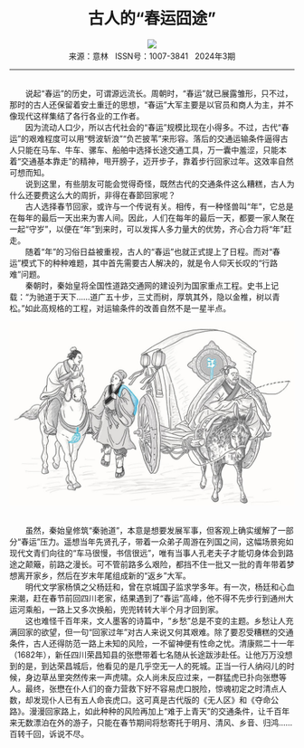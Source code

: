 # <center>古人的“春运囧途”</center>

<div align=center><img src="https://raw.githubusercontent.com/leaguecn/magazines/main/img_authors/%d7%f7%d5%df%a3%ba%d6%f1%bd%ad%d3%b3%d4%c2.jpg"></div>

<center>来源：意林   ISSN号：1007-3841   2024年3期</center>

* * *

<br>　　说起“春运”的历史，可谓源远流长。周朝时，“春运”就已展露雏形，只不过，那时的古人还保留着安土重迁的思想，“春运”大军主要是以官员和商人为主，并不像现代这样集结了各行各业的工作者。  
　　因为流动人口少，所以古代社会的“春运”规模比现在小得多。不过，古代“春运”的艰难程度可以用“劈波斩浪”“负芒披苇”来形容。落后的交通运输条件逼得古人只能在马车、牛车、骡车、船舶中选择长途交通工具，万一囊中羞涩，只能本着“交通基本靠走”的精神，甩开膀子，迈开步子，靠着步行回家过年。这效率自然可想而知。  
　　说到这里，有些朋友可能会觉得奇怪，既然古代的交通条件这么糟糕，古人为什么还要费这么大的周折，非得在春節回家呢？  
　　古人选择春节回家，或许与一个传说有关。相传，有一种怪兽叫“年”，它总是在每年的最后一天出来为害人间。因此，人们在每年的最后一天，都要一家人聚在一起“守岁”，以便在“年”到来时，可以发挥人多力量大的优势，齐心合力将“年”赶走。  
　　随着“年”的习俗日益被重视，古人的“春运”也就正式提上了日程。而对“春运”模式下的种种难题，其中首先需要古人解决的，就是令人仰天长叹的“行路难”问题。  
　　秦朝时，秦始皇将全国性道路交通网的建设列为国家重点工程。史书上记载：“为驰道于天下……道广五十步，三丈而树，厚筑其外，隐以金椎，树以青松。”如此高规格的工程，对运输条件的改善自然不是一星半点。

![](https://raw.githubusercontent.com/leaguecn/magazines/main/img/yili20240356-1-l.jpg)

  
<br>　　虽然，秦始皇修筑“秦驰道”，本意是想要发展军事，但客观上确实缓解了一部分“春运”压力。遥想当年先贤孔子，带着一众弟子周游在列国之间，这幅场景宛如现代文青们向往的“车马很慢，书信很远”，唯有当事人孔老夫子才能切身体会到路途之颠簸，前路之漫长。可不管前路多么艰险，都挡不住一批又一批的青年带着梦想离开家乡，然后在岁末年尾组成新的“返乡”大军。  
　　明代文学家杨慎之父杨廷和，曾在京城国子监求学多年。有一次，杨廷和心血来潮，赶在春节前回四川老家，结果遇到了“春运”高峰，他不得不先步行到通州大运河乘船，一路上又多次换船，兜兜转转大半个月才回到家。  
　　这也难怪千百年来，文人墨客的诗篇中，“乡愁”总是不变的主题。乡愁让人充满回家的欲望，但一句“回家过年”对古人来说又何其艰难。除了要忍受糟糕的交通条件，古人还得防范一路上未知的风险，一不留神便有性命之忧。清康熙二十一年（1682年），新任四川荣昌知县的张懋带着七名随从长途跋涉赴任。让他万万没想到的是，到达荣昌城后，他看见的是几乎空无一人的死城。正当一行人纳闷儿的时候，身边草丛里突然传来一声虎啸。众人尚未反应过来，一群猛虎已扑向张懋等人。最终，张懋在仆人们的奋力营救下好不容易虎口脱险，惊魂初定之时清点人数，却发现仆人已有五人命丧虎口。这可真是古代版的《无人区》和《夺命公路》。漫漫回家路上，如此种种的风险再加上“难于上青天”的交通条件，让千百年来无数漂泊在外的游子，只能在春节期间将愁寄托于明月、清风、乡音、归鸿……百转千回，诉说不尽。
